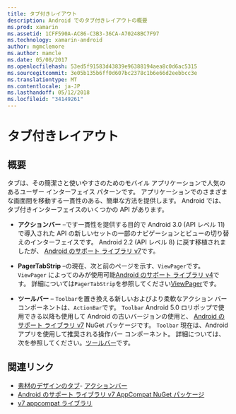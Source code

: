 ```yaml
---
title: タブ付きレイアウト
description: Android でのタブ付きレイアウトの概要
ms.prod: xamarin
ms.assetid: 1CFF590A-AC86-C3B3-36CA-A70248BC7F97
ms.technology: xamarin-android
author: mgmclemore
ms.author: mamcle
ms.date: 05/08/2017
ms.openlocfilehash: 53ed5f91583d43839e96388194aea8c0d6ac5315
ms.sourcegitcommit: 3e05b135b6ff0d607bc2378c1b6e66d2eebbcc3e
ms.translationtype: MT
ms.contentlocale: ja-JP
ms.lasthandoff: 05/12/2018
ms.locfileid: "34149261"
---
```

# <a name="tabbed-layouts"></a>タブ付きレイアウト


## <a name="overview"></a>概要

タブは、その簡潔さと使いやすさのためのモバイル アプリケーションで人気のあるユーザー インターフェイス パターンです。 アプリケーションでのさまざまな画面間を移動する一貫性のある、簡単な方法を提供します。 Android では、タブ付きインターフェイスのいくつかの API があります。 

-   **アクションバー** &ndash;です一貫性を提供する目的で Android 3.0 (API レベル 11) で導入された API の新しいセットの一部のナビゲーションとビューの切り替えのインターフェイスです。 Android 2.2 (API レベル 8) に戻す移植されましたが、 [Android のサポート ライブラリ v7](https://www.nuget.org/packages/Xamarin.Android.Support.v7.AppCompat/)です。 

-   **PagerTabStrip** &ndash;の現在、次と前のページを示す、`ViewPager`です。 `ViewPager` によってのみが使用可能[Android のサポート ライブラリ v4](https://www.nuget.org/packages/Xamarin.Android.Support.v4/)です。
     詳細については`PagerTabStrip`を参照してください[ViewPager](~/android/user-interface/controls/view-pager/index.md)です。

-   **ツールバー** &ndash; `Toolbar`を置き換える新しいおよびより柔軟なアクション バー コンポーネントは、`ActionBar`です。 `Toolbar` Android 5.0 ロリポップで使用できる以降も使用して Android の古いバージョンの使用と、 [Android のサポート ライブラリ v7](https://www.nuget.org/packages/Xamarin.Android.Support.v7.AppCompat/) NuGet パッケージです。 
    `Toolbar` 現在は、Android アプリを使用して推奨される操作バー コンポーネント。
    詳細については、次を参照してください。[ツールバー](~/android/user-interface/controls/tool-bar/index.md)です。 



## <a name="related-links"></a>関連リンク

- [素材のデザインのタブ](https://material.io/guidelines/components/tabs.html)- [アクションバー](http://developer.android.com/guide/topics/ui/actionbar.html)
- [Android のサポート ライブラリ v7 AppCompat NuGet パッケージ](https://www.nuget.org/packages/Xamarin.Android.Support.v7.AppCompat/)
- [v7 appcompat ライブラリ](http://developer.android.com/tools/support-library/features.html#v7-appcompat)
